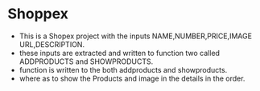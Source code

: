 # Shoppex
- This is a Shopex project with the inputs NAME,NUMBER,PRICE,IMAGE URL,DESCRIPTION.
- these inputs are extracted and written to function  two called ADDPRODUCTS and SHOWPRODUCTS.
- function is written to the both addproducts and showproducts.
- where as to show the Products and image in the details in the order.
